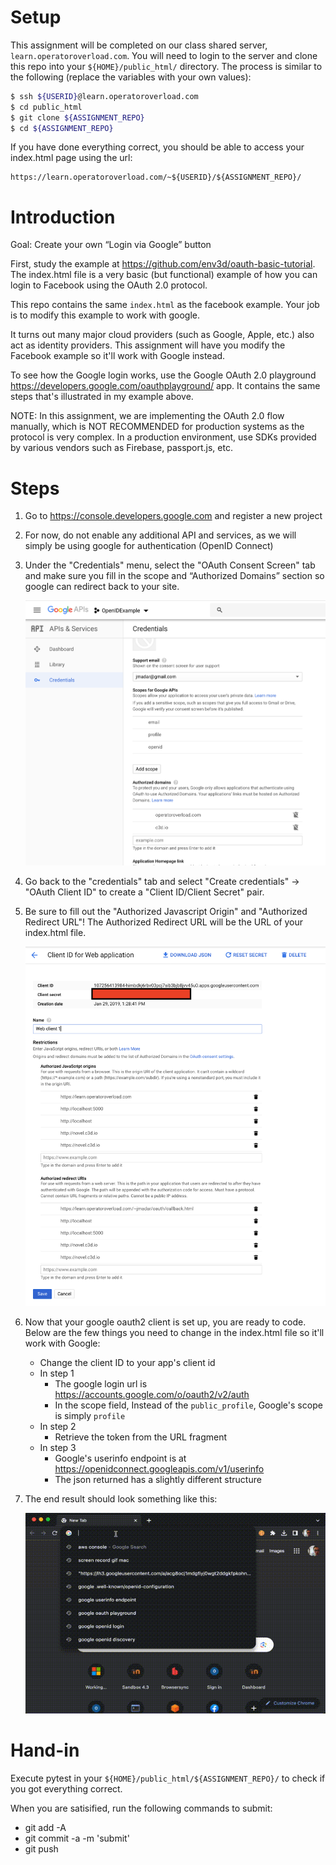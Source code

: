# Setup

This assignment will be completed on our class shared server,
`learn.operatoroverload.com`.  You will need to login
to the server and clone this repo into your `${HOME}/public_html/`
directory.  The process is similar to the following (replace
the variables with your own values):

```bash 
$ ssh ${USERID}@learn.operatoroverload.com
$ cd public_html
$ git clone ${ASSIGNMENT_REPO}
$ cd ${ASSIGNMENT_REPO}
```

If you have done everything correct, you should be able to access
your index.html page using the url:

```
https://learn.operatoroverload.com/~${USERID}/${ASSIGNMENT_REPO}/
```

# Introduction

Goal: Create your own “Login via Google” button

First, study the example at https://github.com/env3d/oauth-basic-tutorial.
The index.html file is a very basic (but functional) example of how you can
login to Facebook using the OAuth 2.0 protocol.

This repo contains the same `index.html` as the facebook example.  Your
job is to modify this example to work with google.

It turns out many major cloud providers (such as Google, Apple, etc.)
also act as identity providers.  This assignment will have you modify the
Facebook example so it'll work with Google instead.

To see how the Google login works, use the Google OAuth 2.0 playground
https://developers.google.com/oauthplayground/ app.  It contains the same
steps that's illustrated in my example above.

NOTE: In this assignment, we are implementing the OAuth 2.0 flow manually,
which is NOT RECOMMENDED for production systems as the protocol is very
complex.  In a production environment, use SDKs provided by various vendors
such as Firebase, passport.js, etc.

# Steps

  1. Go to https://console.developers.google.com and register a new project
  
  1. For now, do not enable any additional API and services, as we will simply
     be using google for authentication (OpenID Connect)

  1. Under the "Credentials" menu, select the "OAuth Consent Screen" tab and make
     sure you fill in the scope and “Authorized Domains” section so google can
     redirect back to your site.

     ![Credentials](images/image3.png)

  1. Go back to the "credentials" tab and select
     "Create credentials" -> "OAuth Client ID" to create a
     "Client ID/Client Secret" pair.

  1. Be sure to fill out the "Authorized Javascript Origin" and
     "Authorized Redirect URL"!  The Authorized Redirect URL will
     be the URL of your index.html file.

     ![Credentials](images/image2.png)

  1. Now that your google oauth2 client is set up, you are ready to code.  
     Below are the few things you need to change in the index.html file
     so it'll work with Google:
      - Change the client ID to your app's client id
      - In step 1
        - The google login url is https://accounts.google.com/o/oauth2/v2/auth
        - In the scope field, Instead of the `public_profile`, Google's scope is simply `profile`
      - In step 2
        - Retrieve the token from the URL fragment
      - In step 3
        - Google's userinfo endpoint is at https://openidconnect.googleapis.com/v1/userinfo 
        - The json returned has a slightly different structure

  1. The end result should look something like this:

     ![Result](images/image1.gif)


# Hand-in

Execute pytest in your `${HOME}/public_html/${ASSIGNMENT_REPO}/` to check if you got 
everything correct.

When you are satisified, run the following commands to submit:

  - git add -A
  - git commit -a -m 'submit'
  - git push

